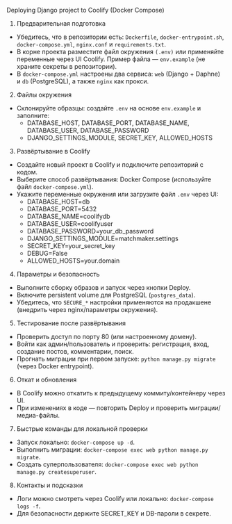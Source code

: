 Deploying Django project to Coolify (Docker Compose)

1) Предварительная подготовка
- Убедитесь, что в репозитории есть: `Dockerfile`, `docker-entrypoint.sh`, `docker-compose.yml`, `nginx.conf` и `requirements.txt`.
- В корне проекта разместите файл окружения `(.env)` или применяйте переменные через UI Coolify. Пример файла — `env.example` (не храните секреты в репозитории).
- В `docker-compose.yml` настроены два сервиса: `web` (Django + Daphne) и `db` (PostgreSQL), а также `nginx` как прокси.

2) Файлы окружения
- Склонируйте образцы: создайте `.env` на основе `env.example` и заполните:
  - DATABASE_HOST, DATABASE_PORT, DATABASE_NAME, DATABASE_USER, DATABASE_PASSWORD
  - DJANGO_SETTINGS_MODULE, SECRET_KEY, ALLOWED_HOSTS

3) Развёртывание в Coolify
- Создайте новый проект в Coolify и подключите репозиторий с кодом.
- Выберите способ развёртывания: Docker Compose (используйте файл `docker-compose.yml`).
- Укажите переменные окружения или загрузите файл `.env` через UI:
  - DATABASE_HOST=db
  - DATABASE_PORT=5432
  - DATABASE_NAME=coolifydb
  - DATABASE_USER=coolifyuser
  - DATABASE_PASSWORD=your_db_password
  - DJANGO_SETTINGS_MODULE=matchmaker.settings
  - SECRET_KEY=your_secret_key
  - DEBUG=False
  - ALLOWED_HOSTS=your.domain

4) Параметры и безопасность
- Выполните сборку образов и запуск через кнопки Deploy.
- Включите persistent volume для PostgreSQL (`postgres_data`).
- Убедитесь, что `SECURE_*` настройки применяются на продакшене (внедрить через nginx/параметры окружения).

5) Тестирование после развёртывания
- Проверить доступ по порту 80 (или настроенному домену).
- Войти как админ/пользователь и проверить: регистрация, вход, создание постов, комментарии, поиск.
- Прогнать миграции при первом запуске: `python manage.py migrate` (через Docker entrypoint).

6) Откат и обновления
- В Coolify можно откатить к предыдущему коммиту/контейнеру через UI.
- При изменениях в коде — повторить Deploy и проверить миграции/медиа-файлы.

7) Быстрые команды для локальной проверки
- Запуск локально: `docker-compose up -d`.
- Выполнить миграции: `docker-compose exec web python manage.py migrate`.
- Создать суперпользователя: `docker-compose exec web python manage.py createsuperuser`.

8) Контакты и подсказки
- Логи можно смотреть через Coolify или локально: `docker-compose logs -f`.
- Для безопасности держите SECRET_KEY и DB-пароли в секрете.



